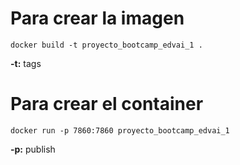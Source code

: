 # Para crear la imagen
```
docker build -t proyecto_bootcamp_edvai_1 .
```

**-t:** tags

# Para crear el container
```
docker run -p 7860:7860 proyecto_bootcamp_edvai_1
```

**-p:** publish
